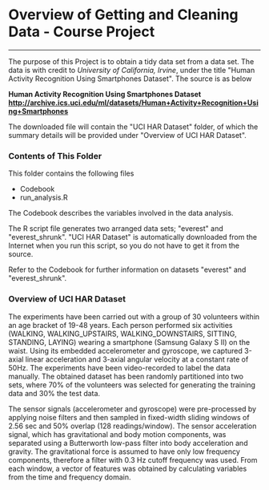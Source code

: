 # Overview of Getting and Cleaning Data - Course Project #
____________________

The purpose of this Project is to obtain a tidy data set from a data set. The data is with credit to
*University of California, Irvine*, under the title "Human Activity Recognition Using Smartphones Dataset". The source is as below

**Human Activity Recognition Using Smartphones Dataset <http://archive.ics.uci.edu/ml/datasets/Human+Activity+Recognition+Using+Smartphones>**

The downloaded file will contain the "UCI HAR Dataset" folder, of which the summary details will be provided under "Overview of UCI HAR Dataset".

### Contents of This Folder

This folder contains the following files

- Codebook
- run_analysis.R

The Codebook describes the variables involved in the data analysis.

The R script file generates two arranged data sets; "everest" and "everest_shrunk". "UCI HAR Dataset" is automatically downloaded from the Internet when you run this script, so you do not have to get it from the source.

Refer to the Codebook for further information on datasets "everest" and "everest\_shrunk".

### Overview of UCI HAR Dataset

The experiments have been carried out with a group of 30 volunteers within an age bracket of 19-48 years. Each person performed six activities (WALKING, WALKING_UPSTAIRS, WALKING_DOWNSTAIRS, SITTING, STANDING, LAYING) wearing a smartphone (Samsung Galaxy S II) on the waist. Using its embedded accelerometer and gyroscope, we captured 3-axial linear acceleration and 3-axial angular velocity at a constant rate of 50Hz. The experiments have been video-recorded to label the data manually. The obtained dataset has been randomly partitioned into two sets, where 70% of the volunteers was selected for generating the training data and 30% the test data. 

The sensor signals (accelerometer and gyroscope) were pre-processed by applying noise filters and then sampled in fixed-width sliding windows of 2.56 sec and 50% overlap (128 readings/window). The sensor acceleration signal, which has gravitational and body motion components, was separated using a Butterworth low-pass filter into body acceleration and gravity. The gravitational force is assumed to have only low frequency components, therefore a filter with 0.3 Hz cutoff frequency was used. From each window, a vector of features was obtained by calculating variables from the time and frequency domain.